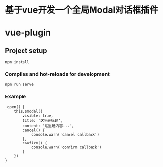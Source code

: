 # 基于vue开发一个全局Modal对话框插件

# vue-plugin

## Project setup
```
npm install
```

### Compiles and hot-reloads for development
```
npm run serve
```
### Example
```
_open() {
    this.$modal({
        visible: true,
        title: '这里是标题',
        content: '这里是内容...',
        cancel() {
            console.warn('cancel callback')
        },
        confirm() {
            console.warn('confirm callback')
        }
    })
}
```
